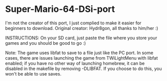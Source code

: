# Super-Mario-64-DSi-port
I'm not the creator of this port, I just complied to make it easier for beginners to download.
Original creator: Hydr8gon, all thanks to him/her :)

INSTRUCTIONS:
On your SD card, just paste the file where you store your games and you should be good to go :)

Note: The game uses libfat to save to a file just like the PC port. In some cases, there are issues launching the game from TWiLightMenu with libfat enabled; if you have no other way of launching homebrew, it can be disabled in the makefile by removing -DLIBFAT. If you choose to do this, you won't be able to use saves.
      
